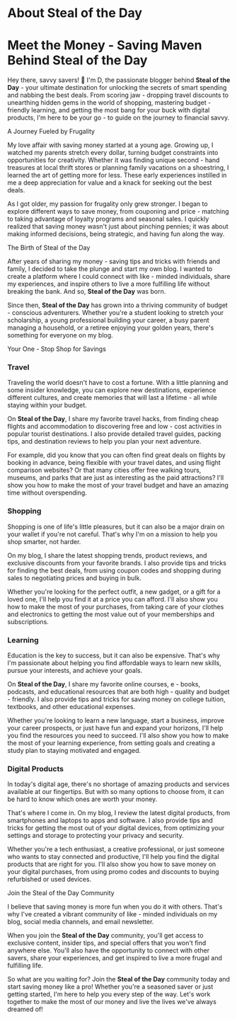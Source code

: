 # About Steal of the Day


# Meet the Money - Saving Maven Behind Steal of the Day



Hey there, savvy savers! 👋 I'm D, the passionate blogger behind **Steal of the Day** - your ultimate destination for unlocking the secrets of smart spending and nabbing the best deals. From scoring jaw - dropping travel discounts to unearthing hidden gems in the world of shopping, mastering budget - friendly learning, and getting the most bang for your buck with digital products, I'm here to be your go - to guide on the journey to financial savvy.


A Journey Fueled by Frugality



My love affair with saving money started at a young age. Growing up, I watched my parents stretch every dollar, turning budget constraints into opportunities for creativity. Whether it was finding unique second - hand treasures at local thrift stores or planning family vacations on a shoestring, I learned the art of getting more for less. These early experiences instilled in me a deep appreciation for value and a knack for seeking out the best deals.


As I got older, my passion for frugality only grew stronger. I began to explore different ways to save money, from couponing and price - matching to taking advantage of loyalty programs and seasonal sales. I quickly realized that saving money wasn't just about pinching pennies; it was about making informed decisions, being strategic, and having fun along the way.


The Birth of Steal of the Day



After years of sharing my money - saving tips and tricks with friends and family, I decided to take the plunge and start my own blog. I wanted to create a platform where I could connect with like - minded individuals, share my experiences, and inspire others to live a more fulfilling life without breaking the bank. And so, **Steal of the Day** was born.


Since then, **Steal of the Day** has grown into a thriving community of budget - conscious adventurers. Whether you're a student looking to stretch your scholarship, a young professional building your career, a busy parent managing a household, or a retiree enjoying your golden years, there's something for everyone on my blog.


Your One - Stop Shop for Savings



### Travel&#xA;

Traveling the world doesn't have to cost a fortune. With a little planning and some insider knowledge, you can explore new destinations, experience different cultures, and create memories that will last a lifetime - all while staying within your budget.


On **Steal of the Day**, I share my favorite travel hacks, from finding cheap flights and accommodation to discovering free and low - cost activities in popular tourist destinations. I also provide detailed travel guides, packing tips, and destination reviews to help you plan your next adventure.


For example, did you know that you can often find great deals on flights by booking in advance, being flexible with your travel dates, and using flight comparison websites? Or that many cities offer free walking tours, museums, and parks that are just as interesting as the paid attractions? I'll show you how to make the most of your travel budget and have an amazing time without overspending.


### Shopping&#xA;

Shopping is one of life's little pleasures, but it can also be a major drain on your wallet if you're not careful. That's why I'm on a mission to help you shop smarter, not harder.


On my blog, I share the latest shopping trends, product reviews, and exclusive discounts from your favorite brands. I also provide tips and tricks for finding the best deals, from using coupon codes and shopping during sales to negotiating prices and buying in bulk.


Whether you're looking for the perfect outfit, a new gadget, or a gift for a loved one, I'll help you find it at a price you can afford. I'll also show you how to make the most of your purchases, from taking care of your clothes and electronics to getting the most value out of your memberships and subscriptions.



### Learning&#xA;

Education is the key to success, but it can also be expensive. That's why I'm passionate about helping you find affordable ways to learn new skills, pursue your interests, and achieve your goals.


On **Steal of the Day**, I share my favorite online courses, e - books, podcasts, and educational resources that are both high - quality and budget - friendly. I also provide tips and tricks for saving money on college tuition, textbooks, and other educational expenses.


Whether you're looking to learn a new language, start a business, improve your career prospects, or just have fun and expand your horizons, I'll help you find the resources you need to succeed. I'll also show you how to make the most of your learning experience, from setting goals and creating a study plan to staying motivated and engaged.


### Digital Products&#xA;

In today's digital age, there's no shortage of amazing products and services available at our fingertips. But with so many options to choose from, it can be hard to know which ones are worth your money.


That's where I come in. On my blog, I review the latest digital products, from smartphones and laptops to apps and software. I also provide tips and tricks for getting the most out of your digital devices, from optimizing your settings and storage to protecting your privacy and security.


Whether you're a tech enthusiast, a creative professional, or just someone who wants to stay connected and productive, I'll help you find the digital products that are right for you. I'll also show you how to save money on your digital purchases, from using promo codes and discounts to buying refurbished or used devices.






Join the Steal of the Day Community



I believe that saving money is more fun when you do it with others. That's why I've created a vibrant community of like - minded individuals on my blog, social media channels, and email newsletter.


When you join the **Steal of the Day** community, you'll get access to exclusive content, insider tips, and special offers that you won't find anywhere else. You'll also have the opportunity to connect with other savers, share your experiences, and get inspired to live a more frugal and fulfilling life.


So what are you waiting for? Join the **Steal of the Day** community today and start saving money like a pro! Whether you're a seasoned saver or just getting started, I'm here to help you every step of the way. Let's work together to make the most of our money and live the lives we've always dreamed of!

